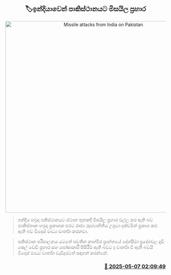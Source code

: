 <p align='center'><b><h2 align='center' title='Missile attacks from India on Pakistan'>🏷ඉන්දියාවෙන් පාකිස්ථානයට මිසයිල ප්‍රහාර</h2></b></p>
<p align='center'><img src='https://helakuru.sgp1.cdn.digitaloceanspaces.com/esana/images/lib/india-pakistan-new.jpg' width='600' alt='Missile attacks from India on Pakistan'></p>

> ඉන්දීය හමුදා පකිස්ථානයට ස්ථාන තුනකදී මිසයිල ප්‍රහාර එල්ල කර ඇති බව පාකිස්තාන හමුදා ප්‍රකාශක එරට රාජ්‍ය රූපවාහිනිය උපුටා දක්වමින් ප්‍රකාශ කර ඇති බව විදෙස් මාධ්‍ය වාර්තා කරනවා.

> පකිස්ථාන පරිපාලනය යටතේ පවතින කාශ්මීර ප්‍රාන්තයේ දේශසීමා ප්‍රදේශවල දැඩි ෂෙල් වෙඩි ප්‍රහාර සහ ඝෝෂාකාරී පිපිරීම් ඇති බවට ද වාර්තා වී ඇති බවයි විදෙස් මාධ්‍ය වාර්තා වැඩිදුරටත් සඳහන් කරන්නේ.



<h3 align='right'><a href='https://www.helakuru.lk/esana/p/109876/'>📅 2025-05-07 02:09:49</a></h3>
